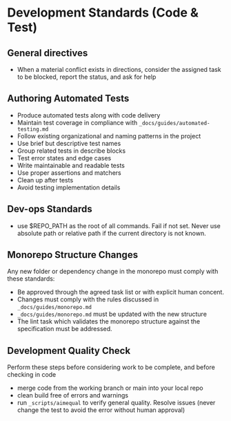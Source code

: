 # Development Standards (Code & Test)

## General directives
- When a material conflict exists in directions, consider the assigned task to be blocked, report the status, and ask for help

## Authoring Automated Tests
- Produce automated tests along with code delivery
- Maintain test coverage in compliance with `_docs/guides/automated-testing.md`
- Follow existing organizational and naming patterns in the project
- Use brief but descriptive test names
- Group related tests in describe blocks
- Test error states and edge cases
- Write maintainable and readable tests
- Use proper assertions and matchers
- Clean up after tests
- Avoid testing implementation details

## Dev-ops Standards
- use $REPO_PATH as the root of all commands.  Fail if not set.  Never use absolute path or relative path if the current directory is not known.

## Monorepo Structure Changes
Any new folder or dependency change in the monorepo must comply with these standards:
- Be approved through the agreed task list or with explicit human concent.
- Changes must comply with the rules discussed in `_docs/guides/monorepo.md`
- `_docs/guides/monorepo.md` must be updated with the new structure
- The lint task which validates the monorepo structure against the specification must be addressed.

## Development Quality Check
Perform these steps before considering work to be complete, and before checking in code
- merge code from the working branch or main into your local repo
- clean build free of errors and warnings
- run `_scripts/aimequal` to verify general quality.  Resolve issues (never change the test to avoid the error without human approval)

